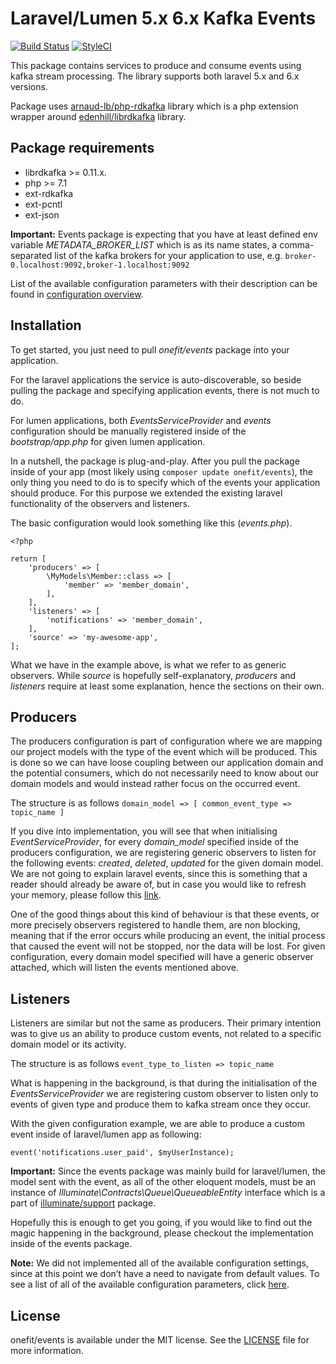 # Laravel/Lumen 5.x 6.x Kafka Events

[![Build Status](https://travis-ci.com/onefit/base.svg?token=yyNHsRRTPoEN35wt46sb&branch=master)](https://travis-ci.com/onefit/base)
[![StyleCI](https://styleci.io/repos/221408130/shield?branch=master)](https://styleci.io/repos/221408130)

This package contains services to produce and consume events using kafka stream processing. The library supports both laravel 5.x and 6.x versions.

Package uses [arnaud-lb/php-rdkafka](https://github.com/arnaud-lb/php-rdkafka) library which is a php extension wrapper around [edenhill/librdkafka](https://github.com/edenhill/librdkafka) library.

## Package requirements
* librdkafka >= 0.11.x.
* php >= 7.1
* ext-rdkafka
* ext-pcntl
* ext-json

**Important:** Events package is expecting that you have at least defined env variable *METADATA_BROKER_LIST* which is as its name states, a comma-separated list of the kafka brokers for your application to use, e.g. ```broker-0.localhost:9092,broker-1.localhost:9092```

List of the available configuration parameters with their description can be found in [configuration overview](docs/CONFIGURATION.md).

## Installation
To get started, you just need to pull *onefit/events* package into your application.

For the laravel applications the service is auto-discoverable, so beside pulling the package and specifying application events, there is not much to do.

For lumen applications, both *EventsServiceProvider* and *events* configuration should be manually registered inside of the *bootstrap/app.php* for given lumen application.

In a nutshell, the package is plug-and-play. After you pull the package inside of your app (most likely using ```composer update onefit/events```), the only thing you need to do is to specify which of the events your application should produce. For this purpose we extended the existing laravel functionality of the observers and listeners.

The basic configuration would look something like this (*events.php*).
```
<?php

return [
    'producers' => [
        \MyModels\Member::class => [
            'member' => 'member_domain',
        ],
    ],
    'listeners' => [
        'notifications' => 'member_domain',
    ],
    'source' => 'my-awesome-app',
];
```

What we have in the example above, is what we refer to as generic observers. While *source* is hopefully self-explanatory, *producers* and *listeners* require at least some explanation, hence the sections on their own.

## Producers
The producers configuration is part of configuration where we are mapping our project models with the type of the event which will be produced. This is done so we can have loose coupling between our application domain and the potential consumers, which do not necessarily need to know about our domain models and would instead rather focus on the occurred event.

The structure is as follows ```domain_model => [ common_event_type => topic_name ]```

If you dive into implementation, you will see that when initialising *EventServiceProvider*, for every *domain_model* specified inside of the producers configuration, we are registering generic observers to listen for the following events: *created*, *deleted*, *updated* for the given domain model. We are not going to explain laravel events, since this is something that a reader should already be aware of, but in case you would like to refresh your memory, please follow this [link](https://laravel.com/docs/5.8/eloquent#events).

One of the good things about this kind of behaviour is that these events, or more precisely observers registered to handle them, are non blocking, meaning that if the error occurs while producing an event, the initial process that caused the event will not be stopped, nor the data will be lost. For given configuration, every domain model specified will have a generic observer attached, which will listen the events mentioned above.

## Listeners
Listeners are similar but not the same as producers. Their primary intention was to give us an ability to produce custom events, not related to a specific domain model or its activity. 

The structure is as follows ```event_type_to_listen => topic_name```

What is happening in the background, is that during the initialisation of the *EventsServiceProvider* we are registering custom observer to listen only to events of given type and produce them to kafka stream once they occur.

With the given configuration example, we are able to produce a custom event inside of laravel/lumen app as following:

```event('notifications.user_paid', $myUserInstance);```

**Important:** Since the events package was mainly build for laravel/lumen, the model sent with the event, as all of the other eloquent models, must be an instance of *Illuminate\Contracts\Queue\QueueableEntity* interface which is a part of [illuminate/support](https://github.com/illuminate/support) package.

Hopefully this is enough to get you going, if you would like to find out the magic happening in the background, please checkout the implementation inside of the events package.

**Note:** We did not implemented all of the available configuration settings, since at this point we don’t have a need to navigate from default values. To see a list of all of the available configuration parameters, click [here](https://github.com/edenhill/librdkafka/blob/master/CONFIGURATION.md).

## License
onefit/events is available under the MIT license. See the [LICENSE](LICENSE) file for more information.

